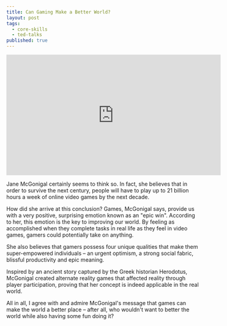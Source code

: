 ```yaml
---
title: Can Gaming Make a Better World?
layout: post
tags:
  - core-skills
  - ted-talks
published: true
---
```


<div class="videoWrapper">
<iframe width="560" height="315" src="https://www.youtube.com/embed/dE1DuBesGYM" frameborder="0" allowfullscreen></iframe>
</div>

Jane McGonigal certainly seems to think so. In fact, she believes that in order to survive the next century, people will have to play up to 21 billion hours a week of online video games by the next decade. 

How did she arrive at this conclusion? Games, McGonigal says, provide us with a very positive, surprising emotion known as an "epic win". According to her, this emotion is the key to improving our world. By feeling as accomplished when they complete tasks in real life as they feel in video games, gamers could potentially take on anything.

She also believes that gamers possess four unique qualities that make them super-empowered individuals – an urgent optimism, a strong social fabric, blissful productivity and epic meaning.

Inspired by an ancient story captured by the Greek historian Herodotus, McGonigal created alternate reality games that affected reality through player participation, proving that her concept is indeed applicable in the real world.

All in all, I agree with and admire McGonigal's message that games can make the world a better place – after all, who wouldn't want to better the world while also having some fun doing it?
